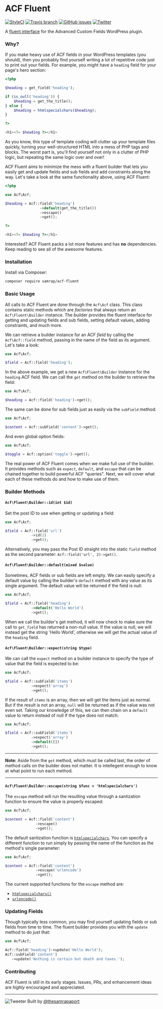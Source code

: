 # ACF Fluent

[![StyleCI](https://styleci.io/repos/82142588/shield?branch=master)](https://styleci.io/repos/82142588)
[![Travis branch](https://img.shields.io/travis/samrap/acf-fluent/master.svg?style=flat-square)]()
[![GitHub issues](https://img.shields.io/github/issues/samrap/acf-fluent.svg?style=flat-square)](https://github.com/samrap/acf-fluent/issues)
[![Twitter](https://img.shields.io/twitter/url/http/github.com/samrap/acf-fluent.svg?style=social&style=flat-square)](https://twitter.com/intent/tweet?text=A+fluent+interface+for+the+Advanced+Custom+Fields+%23WordPress+plugin:&url=https%3A%2F%2Fgithub.com%2Fsamrap%2Facf-fluent)

A [fluent interface](https://en.wikipedia.org/wiki/Fluent_interface) for the Advanced Custom Fields WordPress plugin.

### Why?

If you make heavy use of ACF fields in your WordPress templates (you should), then you probably find yourself writing a lot of repetitive code just to print out your fields. For example, you might have a `heading` field for your page's hero section:

```php
<?php

$heading = get_field('heading');

if (is_null('heading')) {
    $heading = get_the_title();
} else {
    $heading = htmlspecialchars($heading);
}

?>

<h1><?= $heading ?></h1>
```

As you know, this type of template coding will clutter up your template files quickly, turning your well-structured HTML into a mess of PHP tags and blocks. The worst part is, you'll find yourself not only in a clutter of PHP logic, but repeating the same logic over and over!

ACF Fluent aims to minimize the mess with a fluent builder that lets you easily get and update fields and sub fields and add constraints along the way. Let's take a look at the same functionality above, using ACF Fluent:

```php
<?php

use Acf\Acf;

$heading = Acf::field('heading')
                ->default(get_the_title())
                ->escape()
                ->get();

?>

<h1><?= $heading ?></h1>

```

Interested? ACF Fluent packs a lot more features and has **no** dependencies. Keep reading to see all of the awesome features.

### Installation

Install via Composer:

```bash
composer require samrap/acf-fluent
```

### Basic Usage

All calls to ACF Fluent are done through the `Acf\Acf` class. This class contains static methods which are _factories_ that always return an `Acf\Fluent\Builder` instance. The builder provides the fluent interface for getting and updating fields and sub fields, setting default values, adding constraints, and much more. 

We can retrieve a builder instance for an ACF _field_ by calling the `Acf\Acf::field` method, passing in the name of the field as its argument. Let's take a look:

```php
use Acf\Acf;

$field = Acf::field('heading');
```

In the above example, we get a new `Acf\Fluent\Builder` instance for the `heading` ACF field. We can call the `get` method on the builder to retrieve the field:

```php
use Acf\Acf;

$heading = Acf::field('heading')->get();
```

The same can be done for sub fields just as easily via the `subField` method:

```php
use Acf\Acf;

$content = Acf::subField('content')->get();
```

And even global option fields:

```php
use Acf\Acf;

$toggle = Acf::option('toggle')->get();
```

The real power of ACF Fluent comes when we make full use of the builder. It provides methods such as `expect`, `default`, and `escape` that can be chained together to build powerful ACF "queries". Next, we will cover what each of these methods do and how to make use of them.

### Builder Methods

#### `Acf\Fluent\Builder::id(int $id)`

Set the post ID to use when getting or updating a field:

```php
use Acf\Acf;

$field = Acf::field('url')
            ->id(2)
            ->get();
```

Alternatively, you may pass the Post ID straight into the static `field` method as the second parameter: `Acf::field('url', 2)->get()`.

#### `Acf\Fluent\Builder::default(mixed $value)`

Sometimes, ACF fields or sub fields are left empty. We can easily specify a default value by calling the builder's `default` method with any value as its single argument. The default value will be returned if the field is null:

```php
use Acf\Acf;

$field = Acf::field('heading')
            ->default('Hello World')
            ->get();
```

When we call the builder's get method, it will now check to make sure the call to `get_field` has returned a non-null value. If the value is null, we will instead get the string 'Hello World', otherwise we will get the actual value of the `heading` field.

#### `Acf\Fluent\Builder::expect(string $type)`

We can call the `expect` method on a builder instance to specify the type of value that the field is expected to be:

```php
use Acf\Acf;

$field = Acf::subField('items')
            ->expect('array')
            ->get();
```

If the result of `items` is an array, then we will get the items just as normal. But if the result is not an array, `null` will be returned as if the value was not even set. Taking our knowledge of this, we can then chain on a `default` value to return instead of null if the type does not match:

```php
use Acf\Acf;

$field = Acf::subField('items')
            ->expect('array')
            ->default([])
            ->get();
```

---

**Note:** Aside from the `get` method, which must be called last, the order of method calls on the builder does not matter. It is intellegent enough to know at what point to run each method. 

---

#### `Acf\Fluent\Builder::escape(string $func = 'htmlspecialchars')`

The `escape` method will run the resulting value through a santization function to ensure the value is properly escaped:

```php
use Acf\Acf;

$content = Acf::field('content')
              ->escape()
              ->get();
```

 The default santization function is [`htmlspecialchars`](http://php.net/manual/en/function.htmlspecialchars.php). You can specify a different function to run simply by passing the name of the function as the method's single parameter:

```php
use Acf\Acf;

$content = Acf::field('content')
              ->escape('urlencode')
              ->get();
```


The current supported functions for the `escape` method are:

- [`htmlspecialchars()`](http://php.net/manual/en/function.htmlspecialchars.php)
- [`urlencode()`](http://php.net/manual/en/function.urlencode.php)

### Updating Fields

Though typically less common, you may find yourself updating fields or sub fields from time to time. The fluent builder provides you with the `update` method to do just that:

```php
use Acf\Acf;

Acf::field('heading')->update('Hello World');
Acf::subField('content')
   ->update('Nothing is certain but death and taxes.');
```

### Contributing

ACF Fluent is still in its early stages. Issues, PRs, and enhancement ideas are _highly_ encouraged and appreciated.

---

![Tweeter](http://i.stack.imgur.com/IWyBR.png) Built by [@thesamrapaport](https://twitter.com/thesamrapaport)
